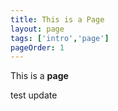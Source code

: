 ```yaml
---
title: This is a Page
layout: page
tags: ['intro','page']
pageOrder: 1
---
```

This is a **page**

test update
